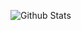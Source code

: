 ![Github Stats](https://github-readme-stats.vercel.app/api?username=j3ers3&show_icons=true&hide=contribs,prs&cache_seconds=86400&theme=dracula)